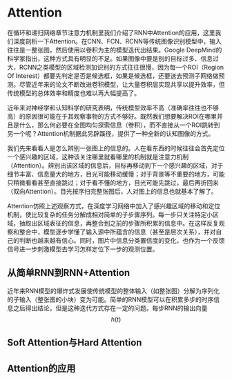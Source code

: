 # Attention

在循环和递归网络章节注意力机制里我们介绍了RNN中Attention的应用，这里我们深度剖析一下Attention。在CNN、FCN、RCNN等传统图像识别模型中，输入往往是一整张图，然后使用以卷积为主的模型迭代出结果。Google DeepMind的科学家指出，这种方式具有明显的不足。如果图像中要是别的目标过多、信息过大，RCNN之类模型的区域检测加识别的方式往往很慢，因为每一个ROI（Region Of Interest）都要先判定是否是候选框，如果是候选框，还要送去预测子网络做预测。尽管近年来的论文不断改进卷积模型，让大量卷积层实现共享以提升效率，但传统模型的总体效率和精度也难以再大幅提高了。

近年来对神经学和认知科学的研究表明，传统模型效率不高（准确率往往也不够高）的原因很可能在于其观察事物的方式不够好。既然我们想要解决ROI在哪里并且是什么，那么何必要在全图均匀探索信息（卷积），而不直接从一个ROI跳转到另一个呢？Attention机制据此另辟蹊径，提供了一种全新的认知图像的方式。

我们先来看看人是怎么辨别一张图上的信息的。人在看东西的时候往往会首先定位一个感兴趣的区域，这种该关注哪里就看哪里的机制就是注意力机制（Attention）。辨别出该区域的信息后，目标再移动到下一个感兴趣的区域，对于细节丰富、信息量大的地方，目光可能移动缓慢；对于背景等不重要的地方，可能只稍微看看甚至直接跳过；对于看不懂的地方，目光可能先跳过，最后再折回来（双向Attention）。目光按序扫完整张图后，人对图上的信息也就基本了解了。

Attention仿照上述观察方式，在深度学习网络中加入了感兴趣区域的移动和定位机制，使比较复杂的任务分解成相对简单的子步骤序列。每一步只关注特定小区域，抽取出区域表征的信息，再整合到之前的步骤所积累的信息中。在这样反复观察和整合中，模型逐步学懂了输入源中所蕴含的信息（甚至是层次关系），并对自己的判断也越来越有信心。同时，图片中信息分类置信度的变化，也作为一个反馈信号进一步刺激模型去学习怎样定位下一步的观测位置。

## 从简单RNN到RNN+Attention

近年来RNN模型的爆炸式发展使传统模型的整体输入（如整张图）分解为序列化的子输入（整张图的小块）变为可能。简单的RNN模型可以在积累多步的时序信息之后得出结论，但是这种迭代方式存在一定的问题。每步RNN的输出向量 $$h(t)$$ 

## Soft Attention与Hard Attention

## Attention的应用



